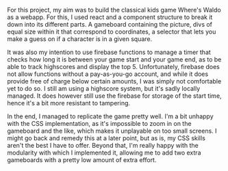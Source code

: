 For this project, my aim was to build the classical kids game Where's Waldo as a webapp. For this, I used react and a component structure to break it down into its different parts. A gameboard containing the picture, divs of equal size within it that correspond to coordinates, a selector that lets you make a guess on if a character is in a given square.

It was also my intention to use firebase functions to manage a timer that checks how long it is between your game start and your game end, as to be able to track highscores and display the top 5. Unfortunately, firebase does not allow functions without a pay-as-you-go account, and while it does provide free of charge below certain amounts, I was simply not comfortable yet to do so. I still am using a highscore system, but it's sadly locally managed. It does however still use the firebase for storage of the start time, hence it's a bit more resistant to tampering.

In the end, I managed to replicate the game pretty well. I'm a bit unhappy with the CSS implementation, as it's impossible to zoom in on the gameboard and the like, which makes it unplayable on too small screens. I might go back and remedy this at a later point, but as is, my CSS skills aren't the best I have to offer. Beyond that, I'm really happy with the modularity with which I implemented it, allowing me to add two extra gameboards with a pretty low amount of extra effort.
